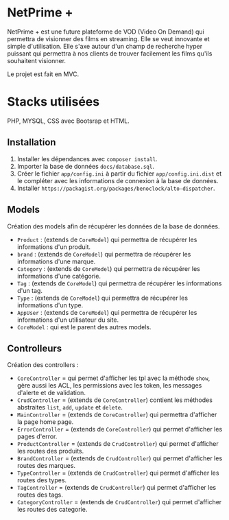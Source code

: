
# NetPrime +

NetPrime + est une future plateforme de VOD (Video On Demand) qui permettra de visionner des films en streaming. Elle se veut innovante et simple d'utilisation.
Elle s'axe autour d'un champ de recherche hyper puissant qui permettra à nos clients de trouver facilement les films qu'ils souhaitent visionner.

Le projet est fait en MVC.

# Stacks utilisées  

PHP, MYSQL, CSS avec Bootsrap et HTML.

## Installation

1. Installer les dépendances avec `composer install`.
2. Importer la base de données `docs/database.sql`.
3. Créer le fichier `app/config.ini` à partir du fichier `app/config.ini.dist` et le compléter avec les informations de connexion à la base de données.
4. Installer `https://packagist.org/packages/benoclock/alto-dispatcher`.


## Models

Création des models afin de récupérer les données de la base de données.

- `Product` : (extends de `CoreModel`) qui permettra de récupérer les informations d'un produit.
- `brand` : (extends de `CoreModel`) qui permettra de récupérer les informations d'une marque.
- `Category` : (extends de `CoreModel`) qui permettra de récupérer les informations d'une catégorie.
- `Tag` : (extends de `CoreModel`) qui permettra de récupérer les informations d'un tag.
- `Type` : (extends de `CoreModel`) qui permettra de récupérer les informations d'un type.
- `AppUser` : (extends de `CoreModel`) qui permettra de récupérer les informations d'un utilisateur du site.
- `CoreModel` : qui est le parent des autres models.

## Controlleurs

Création des controllers : 

- `CoreController` = qui permet d'afficher les tpl avec la méthode `show`, gère aussi les ACL, les permissions avec les token, les messages d'alerte et de validation.
- `CrudController` = (extends de `CoreController`) contient les méthodes abstraites `list`, `add`, `update` et `delete`.
- `MainController` = (extends de `CoreController`) qui permettra d'afficher la page home page.
- `ErrorController` = (extends de `CoreController`) qui permet d'afficher les pages d'error.
- `ProductController` = (extends de `CrudController`) qui permet d'afficher les routes des produits.
- `BrandController` = (extends de `CrudController`) qui permet d'afficher les routes des marques.
- `TypeController` = (extends de `CrudController`) qui permet d'afficher les routes des types.
- `TagController` = (extends de `CrudController`) qui permet d'afficher les routes des tags.
- `CategoryController` = (extends de `CrudController`) qui permet d'afficher les routes des categorie.
